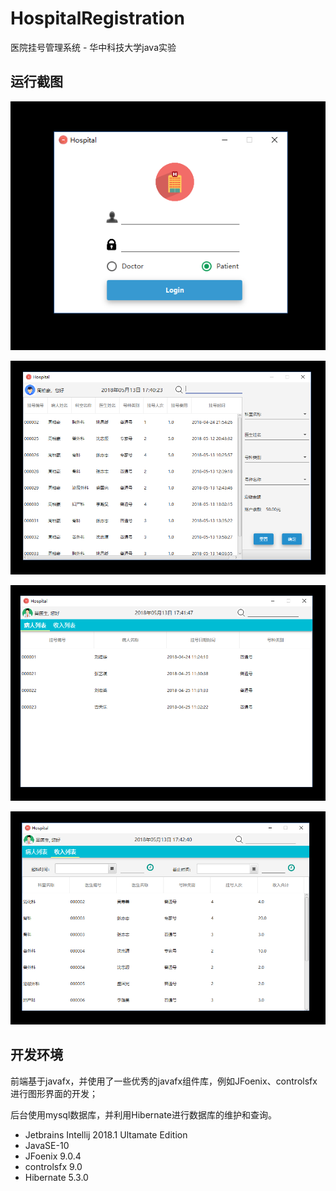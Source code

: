 # HospitalRegistration
医院挂号管理系统 - 华中科技大学java实验

## 运行截图

![登录界面](./Screenshots/Login.PNG)



![病人界面](./Screenshots/patient.PNG)



![医生界面1](./Screenshots/doctor1.PNG)



![医生界面2](./Screenshots/doctor2.PNG)

## 开发环境

前端基于javafx，并使用了一些优秀的javafx组件库，例如JFoenix、controlsfx进行图形界面的开发；

后台使用mysql数据库，并利用Hibernate进行数据库的维护和查询。

* Jetbrains Intellij 2018.1 Ultamate Edition
* JavaSE-10
* JFoenix 9.0.4
* controlsfx 9.0
* Hibernate 5.3.0

